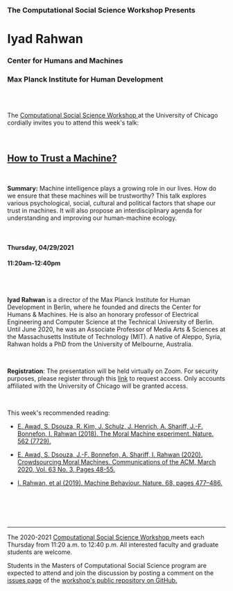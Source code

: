 

<br>

<h3 class=pfblock-header> The Computational Social Science Workshop Presents </h3>

<h1 class=pfblock-header3> Iyad Rahwan</h1>
<h3 class=pfblock-header3> Center for Humans and Machines </h3>
<h3 class=pfblock-header3> Max Planck Institute for Human Development  </h3>

<br><br>



<p class=pfblock-header3>The <a href="https://macss.uchicago.edu/content/computation-workshop"> Computational Social Science Workshop </a> at the University of Chicago cordially invites you to attend this week's talk:</p>



<br>

<div class=pfblock-header3>
<h2 class=pfblock-header>
  <a href=https://github.com/uchicago-computation-workshop/Spring2021/tree/master/04-29_Rahwan> How to Trust a Machine? </a>
</h2>

<br>
</div>



<p class=footertext2>

**Summary:** Machine intelligence plays a growing role in our lives. How do we ensure that these machines will be trustworthy? This talk explores various psychological, social, cultural and political factors that shape our trust in machines. It will also propose an interdisciplinary agenda for understanding and improving our human-machine ecology.  

</p>

<br>

<h4 class=pfblock-header3> Thursday, 04/29/2021 </h4>
<h4 class=pfblock-header3> 11:20am-12:40pm </h4>

<br><br>

<p class=footertext2>

**Iyad Rahwan** is a director of the Max Planck Institute for Human Development in Berlin,  where he founded and directs the Center for Humans & Machines. He is also an honorary professor of Electrical Engineering and Computer Science at the Technical University of Berlin. Until June 2020, he was an Associate Professor of Media Arts & Sciences at the Massachusetts Institute of Technology (MIT). A native of Aleppo, Syria, Rahwan holds a PhD from the University of Melbourne, Australia.

</p>

<br>

**Registration**: The presentation will be held virtually on Zoom. For security purposes, please register through this [link](https://uchicago.zoom.us/meeting/register/tJUlcuGurzgoHN2J5RJuOaZjJs5Zp27ifRur) to request access. Only accounts affiliated with the University of Chicago will be granted access.

<br>

This week's recommended reading:

- [E. Awad, S. Dsouza, R. Kim, J. Schulz, J. Henrich, A. Shariff, J.-F. Bonnefon, I. Rahwan (2018). The Moral Machine experiment. Nature. 562 (7729).](https://github.com/uchicago-computation-workshop/Spring2021/blob/master/04-29_Rahwan/rahwan_reading1.pdf)

- [E. Awad, S. Dsouza, J.-F. Bonnefon, A. Shariff, I. Rahwan (2020). Crowdsourcing Moral Machines. Communications of the ACM, March 2020, Vol. 63 No. 3, Pages 48-55.](https://github.com/uchicago-computation-workshop/Spring2021/blob/master/04-29_Rahwan/rahwan_reading2.pdf)

- [I. Rahwan, et al (2019). Machine Behaviour. Nature. 68, pages 477–486.](https://github.com/uchicago-computation-workshop/Spring2021/blob/master/04-29_Rahwan/rahwan_reading3.pdf)

<br>

<br><br>

---

<p class=footertext> The 2020-2021 <a href="https://macss.uchicago.edu/content/computation-workshop"> Computational Social Science Workshop </a> meets each Thursday from 11:20 a.m. to 12:40 p.m. All interested faculty and graduate students are welcome.</p>



<p class=footertext>Students in the Masters of Computational Social Science program are expected to attend and join the discussion by posting a comment on the <a href=https://github.com/uchicago-computation-workshop/Spring2021/issues/5>issues page</a> of the <a href=https://github.com/uchicago-computation-workshop/Spring2021/tree/master/04-29_Rahwan>workshop's public repository on GitHub.</a></p>

